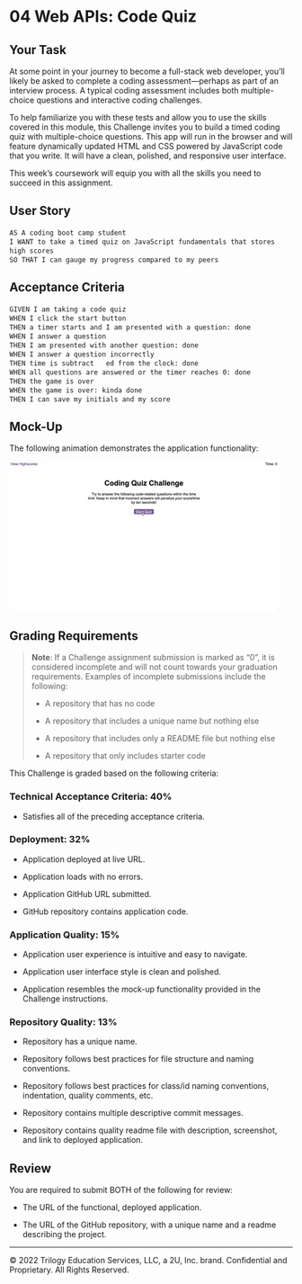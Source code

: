 # 04 Web APIs: Code Quiz

## Your Task

At some point in your journey to become a full-stack web developer, you’ll likely be asked to complete a coding assessment&mdash;perhaps as part of an interview process. A typical coding assessment includes both multiple-choice questions and interactive coding challenges. 

To help familiarize you with these tests and allow you to use the skills covered in this module, this Challenge invites you to build a timed coding quiz with multiple-choice questions. This app will run in the browser and will feature dynamically updated HTML and CSS powered by JavaScript code that you write. It will have a clean, polished, and responsive user interface. 

This week’s coursework will equip you with all the skills you need to succeed in this assignment.

## User Story

```
AS A coding boot camp student
I WANT to take a timed quiz on JavaScript fundamentals that stores high scores
SO THAT I can gauge my progress compared to my peers
```

## Acceptance Criteria

```
GIVEN I am taking a code quiz
WHEN I click the start button
THEN a timer starts and I am presented with a question: done
WHEN I answer a question
THEN I am presented with another question: done
WHEN I answer a question incorrectly
THEN time is subtract   ed from the clock: done
WHEN all questions are answered or the timer reaches 0: done
THEN the game is over
WHEN the game is over: kinda done
THEN I can save my initials and my score
```

## Mock-Up

The following animation demonstrates the application functionality:

![A user clicks through an interactive coding quiz, then enters initials to save the high score before resetting and starting over.](./Assets/04-web-apis-homework-demo.gif)

## Grading Requirements

> **Note**: If a Challenge assignment submission is marked as “0”, it is considered incomplete and will not count towards your graduation requirements. Examples of incomplete submissions include the following:
>
> * A repository that has no code
>
> * A repository that includes a unique name but nothing else
>
> * A repository that includes only a README file but nothing else
>
> * A repository that only includes starter code

This Challenge is graded based on the following criteria: 

### Technical Acceptance Criteria: 40%

* Satisfies all of the preceding acceptance criteria.

### Deployment: 32%

* Application deployed at live URL.

* Application loads with no errors.

* Application GitHub URL submitted.

* GitHub repository contains application code.

### Application Quality: 15%

* Application user experience is intuitive and easy to navigate.

* Application user interface style is clean and polished.

* Application resembles the mock-up functionality provided in the Challenge instructions.

### Repository Quality: 13%

* Repository has a unique name.

* Repository follows best practices for file structure and naming conventions.

* Repository follows best practices for class/id naming conventions, indentation, quality comments, etc.

* Repository contains multiple descriptive commit messages.

* Repository contains quality readme file with description, screenshot, and link to deployed application.

## Review

You are required to submit BOTH of the following for review:

* The URL of the functional, deployed application.

* The URL of the GitHub repository, with a unique name and a readme describing the project.

---

© 2022 Trilogy Education Services, LLC, a 2U, Inc. brand. Confidential and Proprietary. All Rights Reserved.
